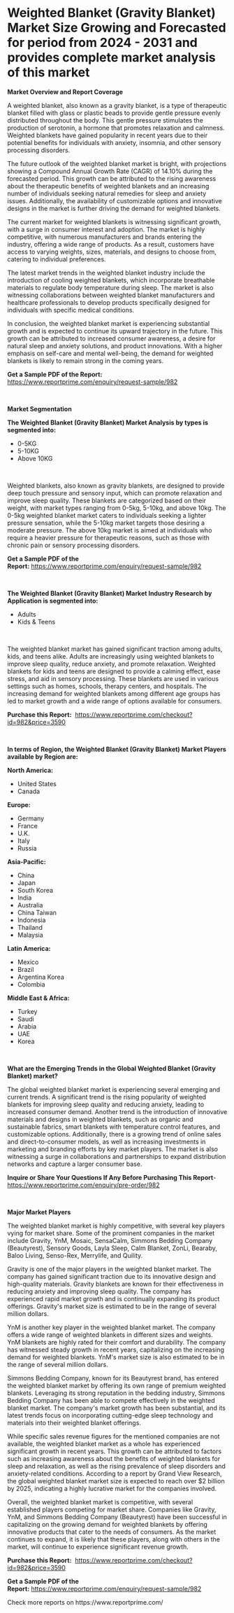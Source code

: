 <p><h1>Weighted Blanket (Gravity Blanket) Market Size Growing and Forecasted for period from 2024 - 2031 and provides complete market analysis of this market</h1></p><p><strong>Market Overview and Report Coverage</strong></p>
<p><p>A weighted blanket, also known as a gravity blanket, is a type of therapeutic blanket filled with glass or plastic beads to provide gentle pressure evenly distributed throughout the body. This gentle pressure stimulates the production of serotonin, a hormone that promotes relaxation and calmness. Weighted blankets have gained popularity in recent years due to their potential benefits for individuals with anxiety, insomnia, and other sensory processing disorders.</p><p>The future outlook of the weighted blanket market is bright, with projections showing a Compound Annual Growth Rate (CAGR) of 14.10% during the forecasted period. This growth can be attributed to the rising awareness about the therapeutic benefits of weighted blankets and an increasing number of individuals seeking natural remedies for sleep and anxiety issues. Additionally, the availability of customizable options and innovative designs in the market is further driving the demand for weighted blankets.</p><p>The current market for weighted blankets is witnessing significant growth, with a surge in consumer interest and adoption. The market is highly competitive, with numerous manufacturers and brands entering the industry, offering a wide range of products. As a result, customers have access to varying weights, sizes, materials, and designs to choose from, catering to individual preferences.</p><p>The latest market trends in the weighted blanket industry include the introduction of cooling weighted blankets, which incorporate breathable materials to regulate body temperature during sleep. The market is also witnessing collaborations between weighted blanket manufacturers and healthcare professionals to develop products specifically designed for individuals with specific medical conditions.</p><p>In conclusion, the weighted blanket market is experiencing substantial growth and is expected to continue its upward trajectory in the future. This growth can be attributed to increased consumer awareness, a desire for natural sleep and anxiety solutions, and product innovations. With a higher emphasis on self-care and mental well-being, the demand for weighted blankets is likely to remain strong in the coming years.</p></p>
<p><strong>Get a Sample PDF of the Report:</strong> <a href="https://www.reportprime.com/enquiry/request-sample/982">https://www.reportprime.com/enquiry/request-sample/982</a></p>
<p>&nbsp;</p>
<p><strong>Market Segmentation</strong></p>
<p><strong>The Weighted Blanket (Gravity Blanket) Market Analysis by types is segmented into:</strong></p>
<p><ul><li>0-5KG</li><li>5-10KG</li><li>Above 10KG</li></ul></p>
<p>&nbsp;</p>
<p><p>Weighted blankets, also known as gravity blankets, are designed to provide deep touch pressure and sensory input, which can promote relaxation and improve sleep quality. These blankets are categorized based on their weight, with market types ranging from 0-5kg, 5-10kg, and above 10kg. The 0-5kg weighted blanket market caters to individuals seeking a lighter pressure sensation, while the 5-10kg market targets those desiring a moderate pressure. The above 10kg market is aimed at individuals who require a heavier pressure for therapeutic reasons, such as those with chronic pain or sensory processing disorders.</p></p>
<p><strong>Get a Sample PDF of the Report:</strong>&nbsp;<a href="https://www.reportprime.com/enquiry/request-sample/982">https://www.reportprime.com/enquiry/request-sample/982</a></p>
<p>&nbsp;</p>
<p><strong>The Weighted Blanket (Gravity Blanket) Market Industry Research by Application is segmented into:</strong></p>
<p><ul><li>Adults</li><li>Kids & Teens</li></ul></p>
<p>&nbsp;</p>
<p><p>The weighted blanket market has gained significant traction among adults, kids, and teens alike. Adults are increasingly using weighted blankets to improve sleep quality, reduce anxiety, and promote relaxation. Weighted blankets for kids and teens are designed to provide a calming effect, ease stress, and aid in sensory processing. These blankets are used in various settings such as homes, schools, therapy centers, and hospitals. The increasing demand for weighted blankets among different age groups has led to market growth and a wide range of options available for consumers.</p></p>
<p><strong>Purchase this Report:</strong>&nbsp; <a href="https://www.reportprime.com/checkout?id=982&price=3590">https://www.reportprime.com/checkout?id=982&price=3590</a></p>
<p>&nbsp;</p>
<p><strong>In terms of Region, the Weighted Blanket (Gravity Blanket) Market Players available by Region are:</strong></p>
<p>
    <p> <strong> North America: </strong>
        <ul>
            <li>United States</li>
            <li>Canada</li>
        </ul>
        </p> 
    <p> <strong> Europe: </strong>
        <ul>
            <li>Germany</li>
            <li>France</li>
            <li>U.K.</li>
            <li>Italy</li>
            <li>Russia</li>
        </ul>
        </p> 
    <p> <strong> Asia-Pacific: </strong>
        <ul>
            <li>China</li>
            <li>Japan</li>
            <li>South Korea</li>
            <li>India</li>
            <li>Australia</li>
            <li>China Taiwan</li>
            <li>Indonesia</li>
            <li>Thailand</li>
            <li>Malaysia</li>
        </ul>
        </p> 
    <p> <strong> Latin America: </strong>
        <ul>
            <li>Mexico</li>
            <li>Brazil</li>
            <li>Argentina Korea</li>
            <li>Colombia</li>
        </ul>
        </p> 
    <p> <strong> Middle East & Africa: </strong>
        <ul>
            <li>Turkey</li>
            <li>Saudi</li>
            <li>Arabia</li>
            <li>UAE</li>
            <li>Korea</li>
        </ul>
    </p>
    </p>
<p>&nbsp;</p>
<p><strong>What are the Emerging Trends in the Global Weighted Blanket (Gravity Blanket) market?</strong></p>
<p><p>The global weighted blanket market is experiencing several emerging and current trends. A significant trend is the rising popularity of weighted blankets for improving sleep quality and reducing anxiety, leading to increased consumer demand. Another trend is the introduction of innovative materials and designs in weighted blankets, such as organic and sustainable fabrics, smart blankets with temperature control features, and customizable options. Additionally, there is a growing trend of online sales and direct-to-consumer models, as well as increasing investments in marketing and branding efforts by key market players. The market is also witnessing a surge in collaborations and partnerships to expand distribution networks and capture a larger consumer base.</p></p>
<p><strong>Inquire or Share Your Questions If Any Before Purchasing This Report</strong>- <a href="https://www.reportprime.com/enquiry/pre-order/982">https://www.reportprime.com/enquiry/pre-order/982</a></p>
<p>&nbsp;</p>
<p><strong>Major Market Players</strong></p>
<p><p>The weighted blanket market is highly competitive, with several key players vying for market share. Some of the prominent companies in the market include Gravity, YnM, Mosaic, SensaCalm, Simmons Bedding Company (Beautyrest), Sensory Goods, Layla Sleep, Calm Blanket, ZonLi, Bearaby, Baloo Living, Senso-Rex, Merrylife, and Quility.</p><p>Gravity is one of the major players in the weighted blanket market. The company has gained significant traction due to its innovative design and high-quality materials. Gravity blankets are known for their effectiveness in reducing anxiety and improving sleep quality. The company has experienced rapid market growth and is continually expanding its product offerings. Gravity's market size is estimated to be in the range of several million dollars.</p><p>YnM is another key player in the weighted blanket market. The company offers a wide range of weighted blankets in different sizes and weights. YnM blankets are highly rated for their comfort and durability. The company has witnessed steady growth in recent years, capitalizing on the increasing demand for weighted blankets. YnM's market size is also estimated to be in the range of several million dollars.</p><p>Simmons Bedding Company, known for its Beautyrest brand, has entered the weighted blanket market by offering its own range of premium weighted blankets. Leveraging its strong reputation in the bedding industry, Simmons Bedding Company has been able to compete effectively in the weighted blanket market. The company's market growth has been substantial, and its latest trends focus on incorporating cutting-edge sleep technology and materials into their weighted blanket offerings.</p><p>While specific sales revenue figures for the mentioned companies are not available, the weighted blanket market as a whole has experienced significant growth in recent years. This growth can be attributed to factors such as increasing awareness about the benefits of weighted blankets for sleep and relaxation, as well as the rising prevalence of sleep disorders and anxiety-related conditions. According to a report by Grand View Research, the global weighted blanket market size is expected to reach over $2 billion by 2025, indicating a highly lucrative market for the companies involved.</p><p>Overall, the weighted blanket market is competitive, with several established players competing for market share. Companies like Gravity, YnM, and Simmons Bedding Company (Beautyrest) have been successful in capitalizing on the growing demand for weighted blankets by offering innovative products that cater to the needs of consumers. As the market continues to expand, it is likely that these players, along with others in the market, will continue to experience significant revenue growth.</p></p>
<p><strong>Purchase this Report:</strong>&nbsp;&nbsp;<a href="https://www.reportprime.com/checkout?id=982&price=3590">https://www.reportprime.com/checkout?id=982&price=3590</a></p>
<p></p>
<p><strong>Get a Sample PDF of the Report:</strong>&nbsp;<a href="https://www.reportprime.com/enquiry/request-sample/982">https://www.reportprime.com/enquiry/request-sample/982</a></p>
<p>Check more reports on https://www.reportprime.com/</p>